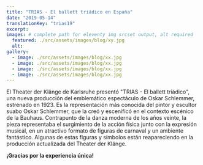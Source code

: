 ```yaml
---
title: "TRIAS - El ballett triádico en España"
date: "2019-05-14"
translationKey: "trias19"
excerpt:
images: # complete path for eleventy img srcset output, alt required
  featured: ./src/assets/images/blog/xy.jpg
  alt:
gallery:
  - image: ./src/assets/images/blog/xx.jpg
  - image: ./src/assets/images/blog/xx.jpg
  - image: ./src/assets/images/blog/xx.jpg
  - image: ./src/assets/images/blog/xx.jpg
---
```


El Theater der Klänge de Karlsruhe presentó "TRIAS - El ballett triádico", una nueva producción del emblemático espectáculo de Oskar Schlemmer, estrenado en 1923. Es la representación más conocida del pintor y escultor suabo Oskar Schlemmer, que la creó y escenificó en el contexto escénico de la Bauhaus. Contrapunto de la danza moderna de los años veinte, la pieza representaba el surgimiento de la acción física junto con la expresión musical, en un atractivo formato de figuras de carnaval y un ambiente fantástico. Algunas de estas figuras y símbolos están reapareciendo en la producción actualizada del Theater der Klänge.

**¡Gracias por la experiencia única!**

